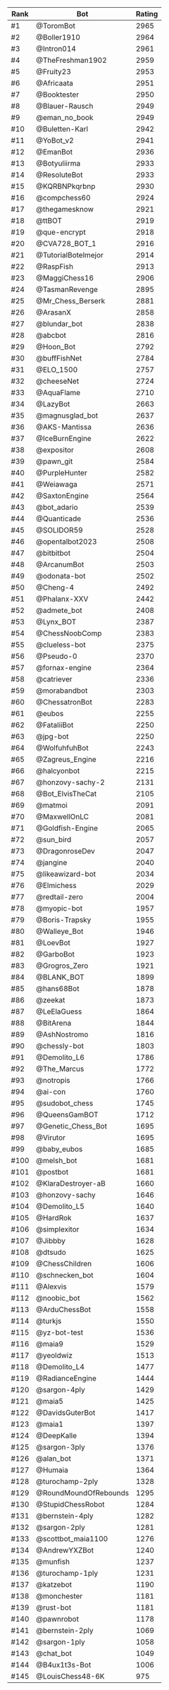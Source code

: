 Rank|Bot|Rating
---|---|---
#1|@ToromBot|2965
#2|@Boller1910|2964
#3|@Intron014|2961
#4|@TheFreshman1902|2959
#5|@Fruity23|2953
#6|@Africaata|2951
#7|@Booktester|2950
#8|@Blauer-Rausch|2949
#9|@eman_no_book|2949
#10|@Buletten-Karl|2942
#11|@YoBot_v2|2941
#12|@EmanBot|2936
#13|@Botyuliirma|2933
#14|@ResoluteBot|2933
#15|@KQRBNPkqrbnp|2930
#16|@compchess60|2924
#17|@thegamesknow|2921
#18|@ttBOT|2919
#19|@que-encrypt|2918
#20|@CVA728_BOT_1|2916
#21|@TutorialBotelmejor|2914
#22|@RaspFish|2913
#23|@MaggiChess16|2906
#24|@TasmanRevenge|2895
#25|@Mr_Chess_Berserk|2881
#26|@ArasanX|2858
#27|@blundar_bot|2838
#28|@abcbot|2816
#29|@Hoon_Bot|2792
#30|@buffFishNet|2784
#31|@ELO_1500|2757
#32|@cheeseNet|2724
#33|@AquaFlame|2710
#34|@LazyBot|2663
#35|@magnusglad_bot|2637
#36|@AKS-Mantissa|2636
#37|@IceBurnEngine|2622
#38|@expositor|2608
#39|@pawn_git|2584
#40|@PurpleHunter|2582
#41|@Weiawaga|2571
#42|@SaxtonEngine|2564
#43|@bot_adario|2539
#44|@Quanticade|2536
#45|@SOLIDOR59|2528
#46|@opentalbot2023|2508
#47|@bitbitbot|2504
#48|@ArcanumBot|2503
#49|@odonata-bot|2502
#50|@Cheng-4|2492
#51|@Phalanx-XXV|2442
#52|@admete_bot|2408
#53|@Lynx_BOT|2387
#54|@ChessNoobComp|2383
#55|@clueless-bot|2375
#56|@Pseudo-0|2370
#57|@fornax-engine|2364
#58|@catriever|2336
#59|@morabandbot|2303
#60|@ChessatronBot|2283
#61|@eubos|2255
#62|@FataliiBot|2250
#63|@jpg-bot|2250
#64|@WolfuhfuhBot|2243
#65|@Zagreus_Engine|2216
#66|@halcyonbot|2215
#67|@honzovy-sachy-2|2131
#68|@Bot_ElvisTheCat|2105
#69|@matmoi|2091
#70|@MaxwellOnLC|2081
#71|@Goldfish-Engine|2065
#72|@sun_bird|2057
#73|@DragonroseDev|2047
#74|@jangine|2040
#75|@likeawizard-bot|2034
#76|@Elmichess|2029
#77|@redtail-zero|2004
#78|@myopic-bot|1957
#79|@Boris-Trapsky|1955
#80|@Walleye_Bot|1946
#81|@LoevBot|1927
#82|@GarboBot|1923
#83|@Grogros_Zero|1921
#84|@BLANK_BOT|1899
#85|@hans68Bot|1878
#86|@zeekat|1873
#87|@LeElaGuess|1864
#88|@BitArena|1844
#89|@AshNostromo|1816
#90|@chessly-bot|1803
#91|@Demolito_L6|1786
#92|@The_Marcus|1772
#93|@notropis|1766
#94|@ai-con|1760
#95|@sudobot_chess|1745
#96|@QueensGamBOT|1712
#97|@Genetic_Chess_Bot|1695
#98|@Virutor|1695
#99|@baby_eubos|1685
#100|@melsh_bot|1681
#101|@postbot|1681
#102|@KlaraDestroyer-aB|1660
#103|@honzovy-sachy|1646
#104|@Demolito_L5|1640
#105|@HardRok|1637
#106|@simplexitor|1634
#107|@Jibbby|1628
#108|@dtsudo|1625
#109|@ChessChildren|1606
#110|@schnecken_bot|1604
#111|@Alexvis|1579
#112|@noobic_bot|1562
#113|@ArduChessBot|1558
#114|@turkjs|1550
#115|@yz-bot-test|1536
#116|@maia9|1529
#117|@yeoldwiz|1513
#118|@Demolito_L4|1477
#119|@RadianceEngine|1444
#120|@sargon-4ply|1429
#121|@maia5|1425
#122|@DavidsGuterBot|1417
#123|@maia1|1397
#124|@DeepKalle|1394
#125|@sargon-3ply|1376
#126|@alan_bot|1371
#127|@Humaia|1364
#128|@turochamp-2ply|1328
#129|@RoundMoundOfRebounds|1295
#130|@StupidChessRobot|1284
#131|@bernstein-4ply|1282
#132|@sargon-2ply|1281
#133|@scottbot_maia1100|1276
#134|@AndrewYXZBot|1240
#135|@munfish|1237
#136|@turochamp-1ply|1231
#137|@katzebot|1190
#138|@monchester|1181
#139|@rust-bot|1181
#140|@pawnrobot|1178
#141|@bernstein-2ply|1069
#142|@sargon-1ply|1058
#143|@chat_bot|1049
#144|@B4ux1t3s-Bot|1006
#145|@LouisChess48-6K|975

